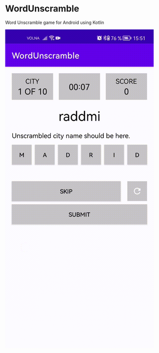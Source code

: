# WordUnscramble
Word Unscramble game for Android using Kotlin

![](https://github.com/passerby29/WordUnscramble/blob/master/res/word_unscramble.gif)
